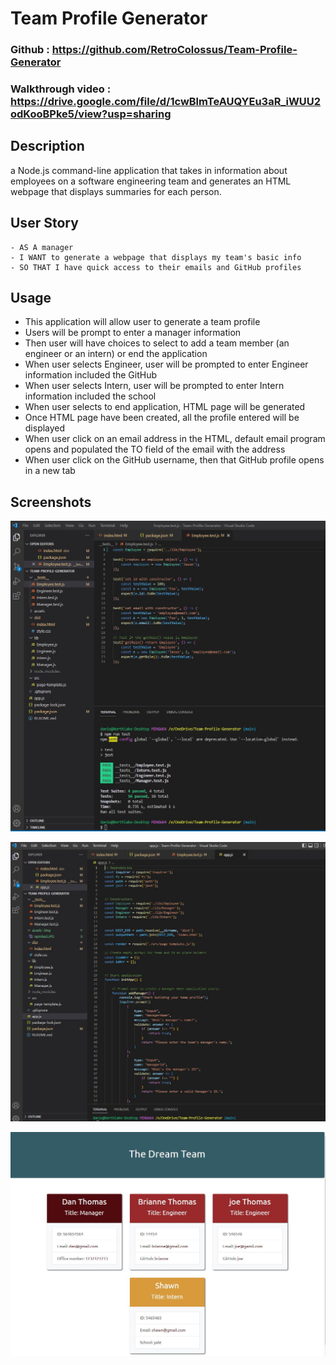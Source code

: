 # Team Profile Generator

### Github : https://github.com/RetroColossus/Team-Profile-Generator

### Walkthrough video : https://drive.google.com/file/d/1cwBlmTeAUQYEu3aR_iWUU2odKooBPke5/view?usp=sharing

## Description
a Node.js command-line application that takes in information about employees on a software engineering team and generates an HTML webpage that displays summaries for each person.


## User Story
```
- AS A manager
- I WANT to generate a webpage that displays my team's basic info
- SO THAT I have quick access to their emails and GitHub profiles
```


## Usage
- This application will allow user to generate a team profile
- Users will be prompt to enter a manager information
- Then user will have choices to select to add a team member (an engineer or an intern) or end the application
- When user selects Engineer, user will be prompted to enter Engineer information included the GitHub
- When user selects Intern, user will be prompted to enter Intern information included the school
- When user selects to end application, HTML page will be generated
- Once HTML page have been created, all the profile entered will be displayed
- When user click on an email address in the HTML, default email program opens and populated the TO field of the email with the address
- When user click on the GitHub username, then that GitHub profile opens in a new tab


## Screenshots
![](assets/img/npmtest.JPG)

![](assets/img/node.app.JPG)

![](assets/img/working.app.JPG)
